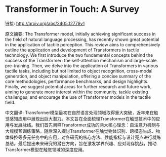 # Transformer in Touch: A Survey

链接: http://arxiv.org/abs/2405.12779v1

原文摘要:
The Transformer model, initially achieving significant success in the field
of natural language processing, has recently shown great potential in the
application of tactile perception. This review aims to comprehensively outline
the application and development of Transformers in tactile technology. We first
introduce the two fundamental concepts behind the success of the Transformer:
the self-attention mechanism and large-scale pre-training. Then, we delve into
the application of Transformers in various tactile tasks, including but not
limited to object recognition, cross-modal generation, and object manipulation,
offering a concise summary of the core methodologies, performance benchmarks,
and design highlights. Finally, we suggest potential areas for further research
and future work, aiming to generate more interest within the community, tackle
existing challenges, and encourage the use of Transformer models in the tactile
field.

中文翻译:
Transformer模型最初在自然语言处理领域取得重大突破，近年来在触觉感知应用中展现出巨大潜力。本文旨在全面梳理Transformer在触觉技术中的应用与发展脉络。我们首先阐释Transformer成功的两大核心理念：自注意力机制与大规模预训练策略。随后深入探讨Transformer在触觉物体识别、跨模态生成、物体操控等多元任务中的应用，对各研究的核心方法、性能指标与设计亮点进行凝练总结。最后提出未来研究的潜在方向，旨在激发学界兴趣、应对现存挑战，推动Transformer模型在触觉领域的深度应用。
